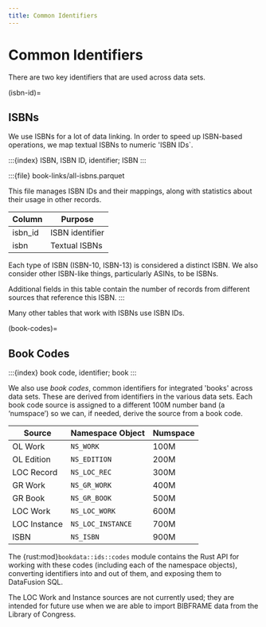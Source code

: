 ```yaml
---
title: Common Identifiers
---
```


# Common Identifiers

There are two key identifiers that are used across data sets.

(isbn-id)=
## ISBNs

We use ISBNs for a lot of data linking.  In order to speed up ISBN-based
operations, we map textual ISBNs to numeric 'ISBN IDs`.

:::{index} ISBN, ISBN ID, identifier; ISBN
:::

:::{file} book-links/all-isbns.parquet

This file manages ISBN IDs and their mappings, along with statistics about their
usage in other records.

| Column  | Purpose         |
| ------- | --------------- |
| isbn_id | ISBN identifier |
| isbn    | Textual ISBNs   |

Each type of ISBN (ISBN-10, ISBN-13) is considered a distinct ISBN. We also
consider other ISBN-like things, particularly ASINs, to be ISBNs.

Additional fields in this table contain the number of records from different
sources that reference this ISBN.
:::

Many other tables that work with ISBNs use ISBN IDs.

(book-codes)=
## Book Codes

:::{index} book code, identifier; book
:::

We also use *book codes*, common identifiers for integrated 'books' across data
sets. These are derived from identifiers in the various data sets.  Each book
code source is assigned to a different 100M number band (a ‘numspace’) so we
can, if needed, derive the source from a book code.

|    Source    | Namespace Object  | Numspace |
| ------------ | ----------------- | -------- |
| OL Work      | `NS_WORK`         | 100M     |
| OL Edition   | `NS_EDITION`      | 200M     |
| LOC Record   | `NS_LOC_REC`      | 300M     |
| GR Work      | `NS_GR_WORK`      | 400M     |
| GR Book      | `NS_GR_BOOK`      | 500M     |
| LOC Work     | `NS_LOC_WORK`     | 600M     |
| LOC Instance | `NS_LOC_INSTANCE` | 700M     |
| ISBN         | `NS_ISBN`         | 900M     |


The {rust:mod}`bookdata::ids::codes` module contains the Rust API for working
with these codes (including each of the namespace objects), converting
identifiers into and out of them, and exposing them to DataFusion SQL.

The LOC Work and Instance sources are not currently used; they are intended for
future use when we are able to import BIBFRAME data from the Library of
Congress.
